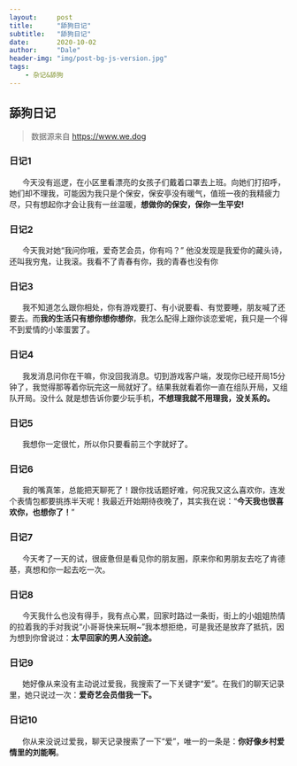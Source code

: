 ```yaml
---
layout:     post
title:      "舔狗日记"
subtitle:   "舔狗日记"
date:       2020-10-02
author:     "Dale"
header-img: "img/post-bg-js-version.jpg"
tags:
    - 杂记&舔狗 
---
```


## 舔狗日记
> 数据源来自 https://www.we.dog 

### 日记1
&#160;&#160; &#160; &#160;今天没有巡逻，在小区里看漂亮的女孩子们戴着口罩去上班。向她们打招呼，她们却不理我，可能因为我只是个保安，保安亭没有暖气，值班一夜的我精疲力尽，只有想起你才会让我有一丝温暖，**想做你的保安，保你一生平安!**

### 日记2
&#160;&#160; &#160; &#160;今天我对她“我问你哦，爱奇艺会员，你有吗？” 他没发现是我爱你的藏头诗，还叫我穷鬼，让我滚。我看不了青春有你，我的青春也没有你

### 日记3
&#160;&#160; &#160; &#160;我不知道怎么跟你相处，你有游戏要打、有小说要看、有觉要睡，朋友喊了还要去。而**我的生活只有想你想你想你**，我怎么配得上跟你谈恋爱呢，我只是一个得不到爱情的小笨蛋罢了。

### 日记4
&#160;&#160; &#160; &#160;我发消息问你在干嘛，你没回我消息。切到游戏客户端，发现你已经开局15分钟了，我觉得那等着你玩完这一局就好了。结果我就看着你一直在组队开局，又组队开局。没什么 就是想告诉你要少玩手机，**不想理我就不用理我，没关系的。**

### 日记5
&#160;&#160; &#160; &#160;我想你一定很忙，所以你只要看前三个字就好了。

### 日记6
&#160;&#160; &#160; &#160;我的嘴真笨，总能把天聊死了！跟你找话题好难，何况我又这么喜欢你，连发个表情包都要挑拣半天呢！我最近开始期待夜晚了，其实我在说：“**今天我也很喜欢你，也想你了！**”

### 日记7
&#160;&#160; &#160; &#160;今天考了一天的试，很疲惫但是看见你的朋友圈，原来你和男朋友去吃了肯德基，真想和你一起去吃一次。

### 日记8
&#160;&#160; &#160; &#160;今天我什么也没有得手，我有点心累，回家时路过一条街，街上的小姐姐热情的拉着我的手对我说“小哥哥快来玩啊~”我本想拒绝，可是我还是放弃了抵抗，因为想到你曾说过：**太早回家的男人没前途。**

### 日记9
&#160;&#160; &#160; &#160;她好像从来没有主动说过爱我，我搜索了一下关键字“爱”。在我们的聊天记录里，她只说过一次：**爱奇艺会员借我一下。**

### 日记10
&#160;&#160; &#160; &#160;你从来没说过爱我，聊天记录搜索了一下“爱”，唯一的一条是：**你好像乡村爱情里的刘能啊**。
